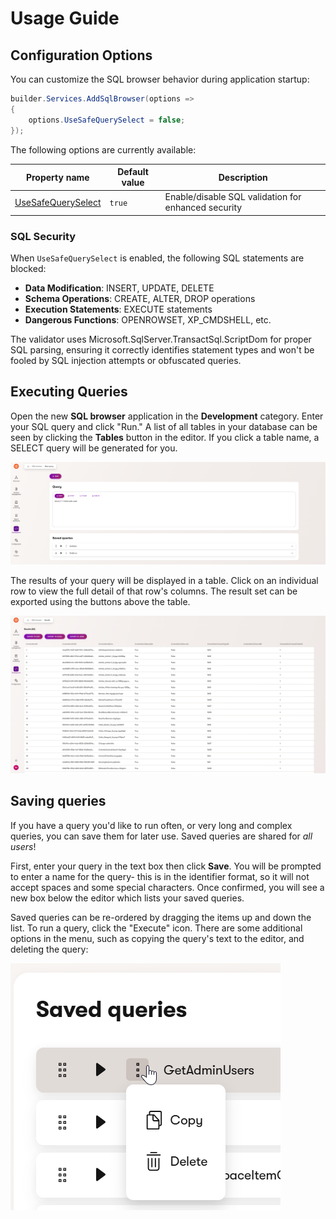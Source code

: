 # Usage Guide

## Configuration Options

You can customize the SQL browser behavior during application startup:

```cs
builder.Services.AddSqlBrowser(options =>
{
    options.UseSafeQuerySelect = false;
});
```

The following options are currently available:

| Property name                       | Default value | Description                                         |
| ----------------------------------- | ------------- | --------------------------------------------------- |
| [UseSafeQuerySelect](#sql-security) | `true`        | Enable/disable SQL validation for enhanced security |

### SQL Security

When `UseSafeQuerySelect` is enabled, the following SQL statements are blocked:

- **Data Modification**: INSERT, UPDATE, DELETE
- **Schema Operations**: CREATE, ALTER, DROP operations
- **Execution Statements**: EXECUTE statements
- **Dangerous Functions**: OPENROWSET, XP_CMDSHELL, etc.

The validator uses Microsoft.SqlServer.TransactSql.ScriptDom for proper SQL parsing, ensuring it correctly identifies statement types and won't be fooled by SQL injection attempts or obfuscated queries.

## Executing Queries

Open the new **SQL browser** application in the **Development** category. Enter your SQL query and click "Run." A list of all tables in your database can be seen by clicking the **Tables** button in the editor. If you click a table name, a SELECT query will be generated for you.

![Query](/images/editquery.png)

The results of your query will be displayed in a table. Click on an individual row to view the full detail of that row's columns. The result set can be exported using the buttons above the table.

![Results](/images/results.png)

## Saving queries

If you have a query you'd like to run often, or very long and complex queries, you can save them for later use. Saved queries are shared for _all users_!

First, enter your query in the text box then click **Save**. You will be prompted to enter a name for the query- this is in the identifier format, so it will not accept spaces and some special characters. Once confirmed, you will see a new box below the editor which lists your saved queries.

Saved queries can be re-ordered by dragging the items up and down the list. To run a query, click the "Execute" icon. There are some additional options in the menu, such as copying the query's text to the editor, and deleting the query:

![More options](/images/additionaloptions.png)
